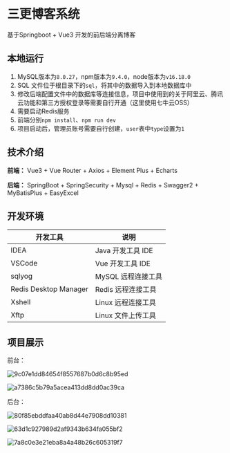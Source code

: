 # 三更博客系统

基于Springboot + Vue3 开发的前后端分离博客



## 本地运行

1. MySQL版本为`8.0.27`，npm版本为`9.4.0`，node版本为`v16.18.0`
2. SQL 文件位于根目录下的`sql`，将其中的数据导入到本地数据库中
3. 修改后端配置文件中的数据库等连接信息，项目中使用到的关于阿里云、腾讯云功能和第三方授权登录等需要自行开通（这里使用七牛云OSS）
4. 需要启动Redis服务
5. 前端分别`npm install`、`npm run dev`
6. 项目启动后，管理员账号需要自行创建，`user`表中`type`设置为`1`

 

## 技术介绍

**前端：** Vue3 + Vue Router + Axios + Element Plus + Echarts

**后端：** SpringBoot + SpringSecurity + Mysql + Redis + Swagger2 + MyBatisPlus + EasyExcel



## 开发环境

| 开发工具              | 说明               |
| --------------------- | ------------------ |
| IDEA                  | Java 开发工具 IDE  |
| VSCode                | Vue 开发工具 IDE   |
| sqlyog                | MySQL 远程连接工具 |
| Redis Desktop Manager | Redis 远程连接工具 |
| Xshell                | Linux 远程连接工具 |
| Xftp                  | Linux 文件上传工具 |



## 项目展示

前台：

![9c07e1dd84654f8557687b0d6c8b95ed](https://picbed.sinarcsinx.fun/markdown/202412222137630.png)

![a7386c5b79a5acea413dd8dd0ac39ca](https://picbed.sinarcsinx.fun/markdown/202412222141180.png)

后台：

![80f85ebddfaa40ab8d44e7908dd10381](https://picbed.sinarcsinx.fun/markdown/202412222136018.png)

![63d1c927989d2af9343b634fa055bf2](https://picbed.sinarcsinx.fun/markdown/202412222139872.png)

![7a8c0e3e21eba8a4a48b26c605319f7](https://picbed.sinarcsinx.fun/markdown/202412222144815.png)